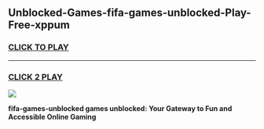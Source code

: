 
## Unblocked-Games-fifa-games-unblocked-Play-Free-xppum
<h3>
<a href="https://premium76.site?title=fifa-games-unblocked&ref=18A">CLICK TO PLAY</a></h3>
<hr>

<h3>
<a href="https://premium76.site?title=fifa-games-unblocked&ref=18A">CLICK 2 PLAY</a>
  
</h3>

<a href="https://premium76.site?title=fifa-games-unblocked&ref=18A"><img src="https://clearcache.store/games.png"></a>


**fifa-games-unblocked games unblocked: Your Gateway to Fun and Accessible Online Gaming**
